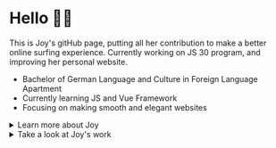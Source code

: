 # Hello 👋🏻

This is Joy's gitHub page, putting all her contribution to make a better online surfing experience. Currently working on JS 30 program, and improving her personal website.

- Bachelor of German Language and Culture in Foreign Language Apartment
- Currently learning JS and Vue Framework
- Focusing on making smooth and elegant websites

<details>
<summary>Learn more about Joy</summary>
</br>
</br>

<div style="text-align:center;">

**Joy's todoist stats**
<!-- TODO-IST:START -->
🏆  200 Karma Points           
🌸  Completed 2 tasks today           
✅  Completed 2 tasks so far           
⏳  Longest streak is 0 days
<!-- TODO-IST:END -->

</div>

### Joy's GitHub Stats

[![Joy's GitHub stats](https://github-readme-stats.vercel.app/api?username=Joy-port&count_private=true&show_icons=true&theme=ayu-mirage)](https://github.com/Joy-port/github-readme-stats)

### Top Languages Card

[![Top Langs](https://github-readme-stats.vercel.app/api/top-langs/?username=Joy-port&layout=compact&langs_count=4&theme=ayu-mirage)](https://github.com/Joy-port/github-readme-stats)
</details>

<details>
<summary>Take a look at Joy's work</summary>

[![Readme Card](https://github-readme-stats.vercel.app/api/pin/?username=Joy-port&repo=github-readme-stats&theme=ayu-mirage&show_owner=true)](https://github.com/Joy-port/github-readme-stats)


**spends time on**
<!--START_SECTION:waka-->
```text
No Activity tracked this Week
```
<!--END_SECTION:waka-->



</details>